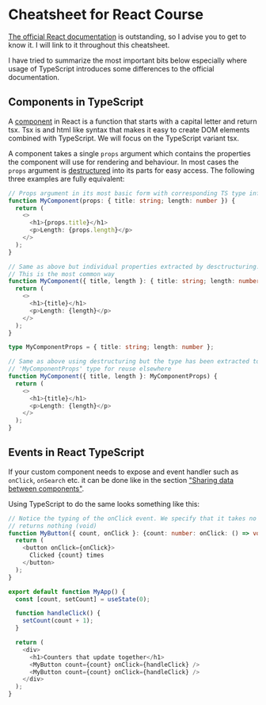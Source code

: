 # Cheatsheet for React Course

[The official React documentation](https://react.dev/learn#components) is outstanding, so I advise you to get to know it. I will link to it throughout this cheatsheet.

I have tried to summarize the most important bits below especially where usage of TypeScript introduces some differences to the official documentation.

## Components in TypeScript

A [component](https://react.dev/learn#components) in React is a function that starts with a capital letter and return tsx. Tsx is and html like syntax that makes it easy to create DOM elements combined with TypeScript. We will focus on the TypeScript variant tsx.

A component takes a single `props` argument which contains the properties the component will use for rendering and behaviour. In most cases the `props` argument is [destructured](https://developer.mozilla.org/en-US/docs/Web/JavaScript/Reference/Operators/Destructuring_assignment) into its parts for easy access. The following three examples are fully equivalent:

```typescript
// Props argument in its most basic form with corresponding TS type information
function MyComponent(props: { title: string; length: number }) {
  return (
    <>
      <h1>{props.title}</h1>
      <p>Length: {props.length}</p>
    </>
  );
}

// Same as above but individual properties extracted by desctructuring.
// This is the most common way
function MyComponent({ title, length }: { title: string; length: number }) {
  return (
    <>
      <h1>{title}</h1>
      <p>Length: {length}</p>
    </>
  );
}

type MyComponentProps = { title: string; length: number };

// Same as above using destructuring but the type has been extracted to a
// 'MyComponentProps' type for reuse elsewhere
function MyComponent({ title, length }: MyComponentProps) {
  return (
    <>
      <h1>{title}</h1>
      <p>Length: {length}</p>
    </>
  );
}
```

## Events in React TypeScript

If your custom component needs to expose and event handler such as `onClick`, `onSearch` etc. it can be done like in the section ["Sharing data between components"](https://react.dev/learn#sharing-data-between-components).

Using TypeScript to do the same looks something like this:

```typescript
// Notice the typing of the onClick event. We specify that it takes no arguments and
// returns nothing (void)
function MyButton({ count, onClick }: {count: number: onClick: () => void}) {
  return (
    <button onClick={onClick}>
      Clicked {count} times
    </button>
  );
}

export default function MyApp() {
  const [count, setCount] = useState(0);

  function handleClick() {
    setCount(count + 1);
  }

  return (
    <div>
      <h1>Counters that update together</h1>
      <MyButton count={count} onClick={handleClick} />
      <MyButton count={count} onClick={handleClick} />
    </div>
  );
}
```

